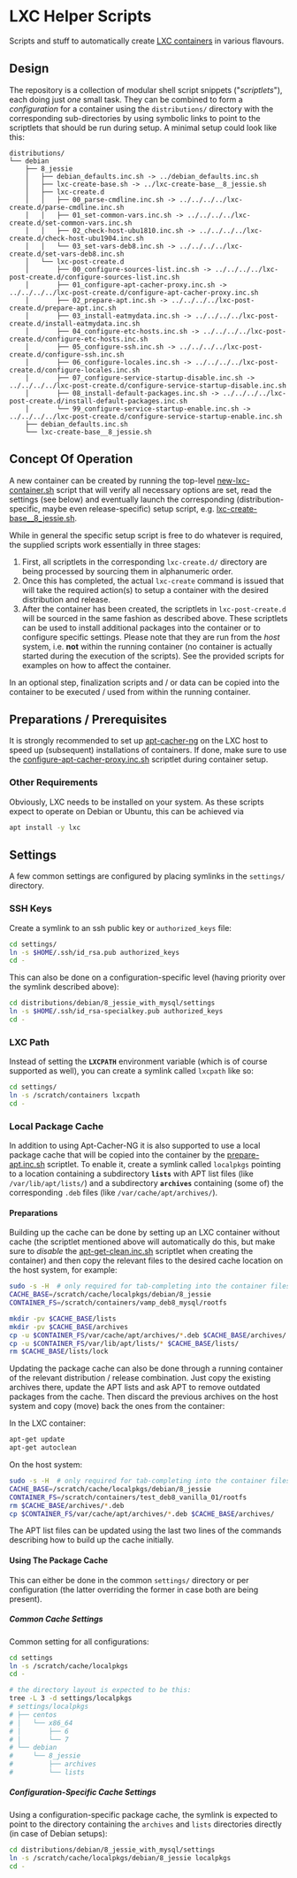 # LXC Helper Scripts

Scripts and stuff to automatically create [LXC containers][lxc] in various flavours.

## Design

The repository is a collection of modular shell script snippets ("*scriptlets*"), each
doing just *one* small task. They can be combined to form a *configuration* for a
container using the `distributions/` directory with the corresponding sub-directories by
using symbolic links to point to the scriptlets that should be run during setup. A
minimal setup could look like this:

```text
distributions/
└── debian
    ├── 8_jessie
    │   ├── debian_defaults.inc.sh -> ../debian_defaults.inc.sh
    │   ├── lxc-create-base.sh -> ../lxc-create-base__8_jessie.sh
    │   ├── lxc-create.d
    │   │   ├── 00_parse-cmdline.inc.sh -> ../../../../lxc-create.d/parse-cmdline.inc.sh
    │   │   ├── 01_set-common-vars.inc.sh -> ../../../../lxc-create.d/set-common-vars.inc.sh
    │   │   ├── 02_check-host-ubu1810.inc.sh -> ../../../../lxc-create.d/check-host-ubu1904.inc.sh
    │   │   └── 03_set-vars-deb8.inc.sh -> ../../../../lxc-create.d/set-vars-deb8.inc.sh
    │   └── lxc-post-create.d
    │       ├── 00_configure-sources-list.inc.sh -> ../../../../lxc-post-create.d/configure-sources-list.inc.sh
    │       ├── 01_configure-apt-cacher-proxy.inc.sh -> ../../../../lxc-post-create.d/configure-apt-cacher-proxy.inc.sh
    │       ├── 02_prepare-apt.inc.sh -> ../../../../lxc-post-create.d/prepare-apt.inc.sh
    │       ├── 03_install-eatmydata.inc.sh -> ../../../../lxc-post-create.d/install-eatmydata.inc.sh
    │       ├── 04_configure-etc-hosts.inc.sh -> ../../../../lxc-post-create.d/configure-etc-hosts.inc.sh
    │       ├── 05_configure-ssh.inc.sh -> ../../../../lxc-post-create.d/configure-ssh.inc.sh
    │       ├── 06_configure-locales.inc.sh -> ../../../../lxc-post-create.d/configure-locales.inc.sh
    │       ├── 07_configure-service-startup-disable.inc.sh -> ../../../../lxc-post-create.d/configure-service-startup-disable.inc.sh
    │       ├── 08_install-default-packages.inc.sh -> ../../../../lxc-post-create.d/install-default-packages.inc.sh
    │       └── 99_configure-service-startup-enable.inc.sh -> ../../../../lxc-post-create.d/configure-service-startup-enable.inc.sh
    ├── debian_defaults.inc.sh
    └── lxc-create-base__8_jessie.sh
```

## Concept Of Operation

A new container can be created by running the top-level
[new-lxc-container.sh](new-lxc-container.sh) script that will verify all necessary
options are set, read the settings (see below) and eventually launch the corresponding
(distribution-specific, maybe even release-specific) setup script, e.g.
[lxc-create-base__8_jessie.sh](distributions/debian/lxc-create-base__8_jessie.sh).

While in general the specific setup script is free to do whatever is required, the
supplied scripts work essentially in three stages:

1. First, all scriptlets in the corresponding `lxc-create.d/` directory are being
   processed by sourcing them in alphanumeric order.
1. Once this has completed, the actual `lxc-create` command is issued that will take the
   required action(s) to setup a container with the desired distribution and release.
1. After the container has been created, the scriptlets in `lxc-post-create.d` will be
   sourced in the same fashion as described above. These scriptlets can be used to
   install additional packages into the container or to configure specific settings.
   Please note that they are run from the *host* system, i.e. **not** within the running
   container (no container is actually started during the execution of the scripts). See
   the provided scripts for examples on how to affect the container.

In an optional step, finalization scripts and / or data can be copied into the
container to be executed / used from within the running container.

## Preparations / Prerequisites

It is strongly recommended to set up [apt-cacher-ng][acng] on the LXC host to speed up
(subsequent) installations of containers. If done, make sure to use the
[configure-apt-cacher-proxy.inc.sh](lxc-post-create.d/configure-apt-cacher-proxy.inc.sh)
scriptlet during container setup.

### Other Requirements

Obviously, LXC needs to be installed on your system. As these scripts expect to operate
on Debian or Ubuntu, this can be achieved via

```bash
apt install -y lxc
```

## Settings

A few common settings are configured by placing symlinks in the `settings/` directory.

### SSH Keys

Create a symlink to an ssh public key or `authorized_keys` file:

```bash
cd settings/
ln -s $HOME/.ssh/id_rsa.pub authorized_keys
cd -
```

This can also be done on a configuration-specific level (having priority over the
symlink described above):

```bash
cd distributions/debian/8_jessie_with_mysql/settings
ln -s $HOME/.ssh/id_rsa-specialkey.pub authorized_keys
cd -
```

### LXC Path

Instead of setting the **`LXCPATH`** environment variable (which is of course supported
as well), you can create a symlink called `lxcpath` like so:

```bash
cd settings/
ln -s /scratch/containers lxcpath
cd -
```

### Local Package Cache

In addition to using Apt-Cacher-NG it is also supported to use a local package cache
that will be copied into the container by the [prepare-apt.inc.sh](lxc-post-create.d/prepare-apt.inc.sh)
scriptlet. To enable it, create a symlink called `localpkgs` pointing to a location
containing a subdirectory **`lists`** with APT list files (like `/var/lib/apt/lists/`)
and a subdirectory **`archives`** containing (some of) the corresponding `.deb` files
(like `/var/cache/apt/archives/`).

#### Preparations

Building up the cache can be done by setting up an LXC container without cache (the
scriptlet mentioned above will automatically do this, but make sure to *disable* the
[apt-get-clean.inc.sh](lxc-post-create.d/apt-get-clean.inc.sh) scriptlet when creating
the container) and then copy the relevant files to the desired cache location on the
host system, for example:

```bash
sudo -s -H  # only required for tab-completing into the container filesystem
CACHE_BASE=/scratch/cache/localpkgs/debian/8_jessie
CONTAINER_FS=/scratch/containers/vamp_deb8_mysql/rootfs

mkdir -pv $CACHE_BASE/lists
mkdir -pv $CACHE_BASE/archives
cp -u $CONTAINER_FS/var/cache/apt/archives/*.deb $CACHE_BASE/archives/
cp -u $CONTAINER_FS/var/lib/apt/lists/* $CACHE_BASE/lists/
rm $CACHE_BASE/lists/lock
```

Updating the package cache can also be done through a running container of the relevant
distribution / release combination. Just copy the existing archives there, update the
APT lists and ask APT to remove outdated packages from the cache. Then discard the
previous archives on the host system and copy (move) back the ones from the container:

In the LXC container:

```bash
apt-get update
apt-get autoclean
```

On the host system:

```bash
sudo -s -H  # only required for tab-completing into the container filesystem
CACHE_BASE=/scratch/cache/localpkgs/debian/8_jessie
CONTAINER_FS=/scratch/containers/test_deb8_vanilla_01/rootfs
rm $CACHE_BASE/archives/*.deb
cp $CONTAINER_FS/var/cache/apt/archives/*.deb $CACHE_BASE/archives/
```

The APT list files can be updated using the last two lines of the commands describing
how to build up the cache initially.

#### Using The Package Cache

This can either be done in the common `settings/` directory or per configuration (the
latter overriding the former in case both are being present).

##### Common Cache Settings

Common setting for all configurations:

```bash
cd settings
ln -s /scratch/cache/localpkgs
cd -

# the directory layout is expected to be this:
tree -L 3 -d settings/localpkgs
# settings/localpkgs
# ├── centos
# │   └── x86_64
# │       ├── 6
# │       └── 7
# └── debian
#     └── 8_jessie
#         ├── archives
#         └── lists
```

##### Configuration-Specific Cache Settings

Using a configuration-specific package cache, the symlink is expected to point to the
directory containing the `archives` and `lists` directories directly (in case of Debian
setups):

```bash
cd distributions/debian/8_jessie_with_mysql/settings
ln -s /scratch/cache/localpkgs/debian/8_jessie localpkgs
cd -
```

[lxc]: https://linuxcontainers.org/
[acng]: https://wiki.debian.org/AptCacherNg
